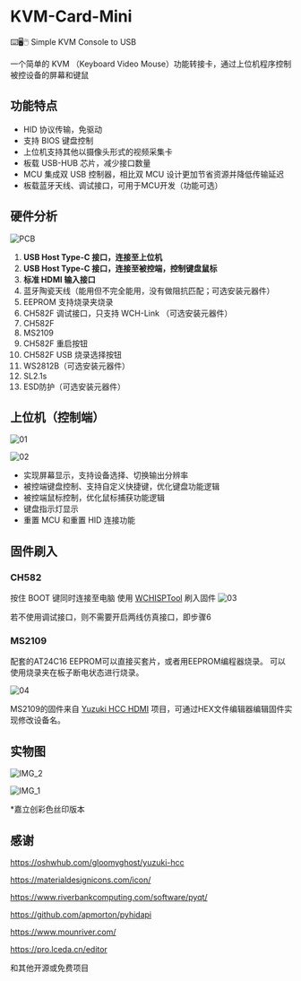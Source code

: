 # KVM-Card-Mini

 ⌨️🖥️🖱️ Simple KVM Console to USB 

一个简单的 KVM （Keyboard Video Mouse）功能转接卡，通过上位机程序控制被控设备的屏幕和键鼠

## 功能特点

- HID 协议传输，免驱动
- 支持 BIOS 键盘控制
- 上位机支持其他以摄像头形式的视频采集卡
- 板载 USB-HUB 芯片，减少接口数量
- MCU 集成双 USB 控制器，相比双 MCU 设计更加节省资源并降低传输延迟
- 板载蓝牙天线、调试接口，可用于MCU开发（功能可选）

## 硬件分析

![PCB](./Document/Images/PCB2.jpg)

1. **USB Host Type-C 接口，连接至上位机**
2. **USB Host Type-C 接口，连接至被控端，控制键盘鼠标**
3. **标准 HDMI 输入接口**
4. 蓝牙陶瓷天线（能用但不完全能用，没有做阻抗匹配；可选安装元器件）
5. EEPROM 支持烧录夹烧录
6. CH582F 调试接口，只支持 WCH-Link （可选安装元器件）
7. CH582F 
8. MS2109
9. CH582F 重启按钮
10. CH582F USB 烧录选择按钮
11. WS2812B（可选安装元器件）
12. SL2.1s
13. ESD防护（可选安装元器件）

## 上位机（控制端）

![01](./Document/Images/01.png)

![02](./Document/Images/02.png)



- 实现屏幕显示，支持设备选择、切换输出分辨率
- 被控端键盘控制、支持自定义快捷键，优化键盘功能逻辑
- 被控端鼠标控制，优化鼠标捕获功能逻辑
- 键盘指示灯显示
- 重置 MCU 和重置 HID 连接功能

## 固件刷入

### CH582

按住 BOOT 键同时连接至电脑
使用 [WCHISPTool](https://www.wch.cn/downloads/WCHISPTool_Setup_exe.html) 刷入固件
![03](./Document/Images/03.jpg)

若不使用调试接口，则不需要开启两线仿真接口，即步骤6

### MS2109

配套的AT24C16 EEPROM可以直接买套片，或者用EEPROM编程器烧录。
可以使用烧录夹在板子断电状态进行烧录。

![04](./Document/Images/04.jpg)

MS2109的固件来自 [Yuzuki HCC HDMI](https://oshwhub.com/gloomyghost/yuzuki-hcc) 项目，可通过HEX文件编辑器编辑固件实现修改设备名。

## 实物图

![IMG_2](./Document/Images/IMG_2.jpg)

![IMG_1](./Document/Images/IMG_1.jpg)

*嘉立创彩色丝印版本

## 感谢

https://oshwhub.com/gloomyghost/yuzuki-hcc

https://materialdesignicons.com/icon/

https://www.riverbankcomputing.com/software/pyqt/

https://github.com/apmorton/pyhidapi

https://www.mounriver.com/

https://pro.lceda.cn/editor

和其他开源或免费项目

